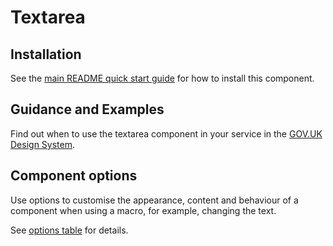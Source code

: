 # Textarea

## Installation

See the [main README quick start guide](https://github.com/alphagov/moduk-frontend#quick-start) for how to install this component.

## Guidance and Examples

Find out when to use the textarea component in your service in the [GOV.UK Design System](https://design-system.service.gov.uk/components/textarea).

## Component options

Use options to customise the appearance, content and behaviour of a component when using a macro, for example, changing the text.

See [options table](https://design-system.service.gov.uk/components/textarea/#options-textarea-example) for details.
